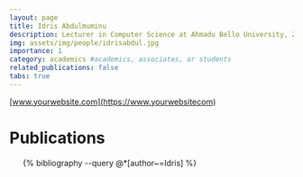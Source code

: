 ```yaml
---
layout: page
title: Idris Abdulmuminu
description: Lecturer in Computer Science at Ahmadu Bello University, Zaria (ABU)
img: assets/img/people/idrisabdul.jpg
importance: 1
category: academics #academics, associates, or students
related_publications: false
tabs: true
---
```


[www.yourwebsite.com](https://www.yourwebsitecom)

# Publications

<ul>
  {% bibliography --query @*[author~=Idris] %}
</ul>
